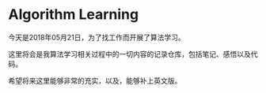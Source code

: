 # Algorithm Learning

今天是2018年05月21日，为了找工作而开展了算法学习。

这里将会是我算法学习相关过程中的一切内容的记录仓库，包括笔记、感悟以及代码。

希望将来这里能够非常的充实，以及，能够补上英文版。
